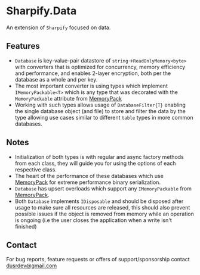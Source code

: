 # Sharpify.Data

An extension of `Sharpify` focused on data.

## Features

* `Database` is key-value-pair datastore of `string`->`ReadOnlyMemory<byte>` with converters that is optimized for concurrency, memory efficiency and performance, and enables 2-layer encryption, both per the database as a whole and per key.
* The most important converter is using types which implement `IMemoryPackable<T>` which is any type that was decorated with the `MemoryPackable` attribute from [MemoryPack](https://github.com/Cysharp/MemoryPack)
* Working with such types allows usage of `DatabaseFilter{T}` enabling the single database object (and file) to store and filter the data by the type allowing use cases similar to different `table` types in more common databases.

## Notes

* Initialization of both types is with regular and async factory methods from each class, they will guide you for using the options of each respective class.
* The heart of the performance of these databases which use [MemoryPack](https://github.com/Cysharp/MemoryPack) for extreme performance binary serialization.
* `Database` has upsert overloads which support any `IMemoryPackable` from [MemoryPack](https://github.com/Cysharp/MemoryPack).
* Both `Database` implements `IDisposable` and should be disposed after usage to make sure all resources are released, this should also prevent possible issues if the object is removed from memory while an operation is ongoing (i.e the user closes the application when a write isn't finished)

## Contact

For bug reports, feature requests or offers of support/sponsorship contact <dusrdev@gmail.com>
